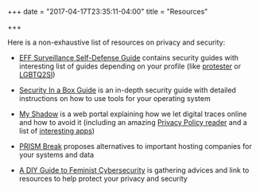 +++
date = "2017-04-17T23:35:11-04:00"
title = "Resources"

+++

Here is a non-exhaustive list of resources on privacy and security:

* [EFF Surveillance Self-Defense Guide](https://ssd.eff.org/) contains security guides with interesting list of guides depending on your profile (like [protester](https://ssd.eff.org/en/playlist/activist-or-protester) or [LGBTQ2SI](https://ssd.eff.org/en/playlist/lgbtq-youth))

* [Security In a Box Guide](https://securityinabox.org/) is an in-depth security guide with detailed instructions on how to use tools for your operating system

* [My Shadow](https://myshadow.org/) is a web portal explaining how we let digital traces online and how to avoid it (including an amazing [Privacy Policy reader](https://myshadow.org/lost-in-small-print/googles-privacy-policy) and a list of [interesting apps](https://myshadow.org/resources))

* [PRISM Break](https://prism-break.org/en/all/) proposes alternatives to important hosting companies for your systems and data

* [A DIY Guide to Feminist Cybersecurity](https://hackblossom.org/cybersecurity/) is gathering advices and link to resources to help protect your privacy and security

